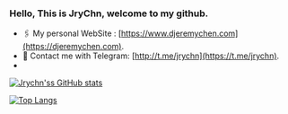 ### Hello, This is JryChn, welcome to my github.

  - 🖇️ My personal WebSite : [https://www.djeremychen.com](https://djeremychen.com).
  - 💬 Contact me with Telegram: [http://t.me/jrychn](https://t.me/jrychn).
  -  

[![Jrychn'ss GitHub stats](https://github-readme-stats.vercel.app/api?username=jrychn&count_private=true&show_icons=true&title_color=ffffff&text_color=ffffff&icon_color=ffa502&bg_color=009432,9980FA,6F1E51)](https://github.com/jrychn)


[![Top Langs](https://github-readme-stats.vercel.app/api/top-langs/?username=jrychn&theme=gruvbox_light)](https://github.com/jrychn)
